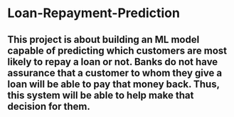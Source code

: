 # Loan-Repayment-Prediction

## This project is about building an ML model capable of predicting which customers are most likely to repay a loan or not. Banks do not have assurance that a customer to whom they give a loan will be able to pay that money back. Thus, this system will be able to help make that decision for them.
